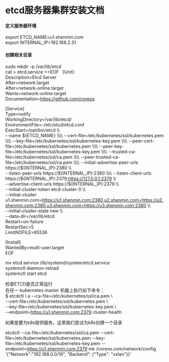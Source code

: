 # etcd服务器集群安装文档
#### 定义服务器环境
export ETCD_NAME=u1.shenmin.com  
export INTERNAL_IP=192.168.2.31  
#### 创建相关目录  
sudo mkdir -p /var/lib/etcd </br>
cat > etcd.service <<EOF  
[Unit]  
Description=Etcd Server  
After=network.target  
After=network-online.target  
Wants=network-online.target  
Documentation=https://github.com/coreos  

[Service]  
Type=notify  
WorkingDirectory=/var/lib/etcd/   
EnvironmentFile=-/etc/etcd/etcd.conf  
ExecStart=/opt/bin/etcd \\\\   
  --name ${ETCD_NAME} \\\\  
  --cert-file=/etc/kubernetes/ssl/kubernetes.pem \\\\  
  --key-file=/etc/kubernetes/ssl/kubernetes-key.pem \\\\  
  --peer-cert-file=/etc/kubernetes/ssl/kubernetes.pem \\\\  
  --peer-key-file=/etc/kubernetes/ssl/kubernetes-key.pem \\\\   
  --trusted-ca-file=/etc/kubernetes/ssl/ca.pem \\\\  
  --peer-trusted-ca-file=/etc/kubernetes/ssl/ca.pem \\\\   
  --initial-advertise-peer-urls https://${INTERNAL_IP}:2380 \\\\  
  --listen-peer-urls https://${INTERNAL_IP}:2380 \\\\  
  --listen-client-urls https://${INTERNAL_IP}:2379,https://127.0.0.1:2379 \\\\ \
  --advertise-client-urls https://${INTERNAL_IP}:2379 \\\\  
  --initial-cluster-token etcd-cluster-0 \\\\ \
  --initial-cluster u1.shenmin.com=https://u1.shenmin.com:2380,u2.shenmin.com=https://u2.shenmin.com:2380,u3.shenmin.com=https://u3.shenmin.com:2380 \\\\  
  --initial-cluster-state new \\\\  
  --data-dir=/var/lib/etcd  
Restart=on-failure  
RestartSec=5  
LimitNOFILE=65536  

[Install]  
WantedBy=multi-user.target  
EOF  

mv etcd.service /lib/systemd/system/etcd.service  
systemctl daemon-reload  
systemctl start etcd  

检查ETCD是否正常运行  
在任一 kubernetes master 机器上执行如下命令：  
$ etcdctl \  a
  --ca-file=/etc/kubernetes/ssl/ca.pem \  
  --cert-file=/etc/kubernetes/ssl/kubernetes.pem \  
  --key-file=/etc/kubernetes/ssl/kubernetes-key.pem \  
 --endpoint=https://u1.shenmin.com:2379  cluster-health  
 
 如果是要为k8s提供服务，这里我们尝试为k8s创建一个目录  
 
etcdctl   --ca-file=/etc/kubernetes/ssl/ca.pem   --cert-file=/etc/kubernetes/ssl/kubernetes.pem   --key-file=/etc/kubernetes/ssl/kubernetes-key.pem --endpoint=https://u1.shenmin.com:2379  mk /coreos.com/network/config '{"Network":"192.168.0.0/16", "Backend": {"Type": "vxlan"}}'
